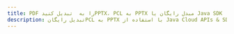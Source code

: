 ---title: PDF را به  تبدیل کنیدPPTX، PCL به PPTX مبدل رایگان یا Java SDKdescription: تبدیل رایگانPCL به PPTX با استفاده از Java Cloud APIs & SDK همچنین اسناد PDF را در Cloud ایجاد، ویرایش و رندر کنید.---